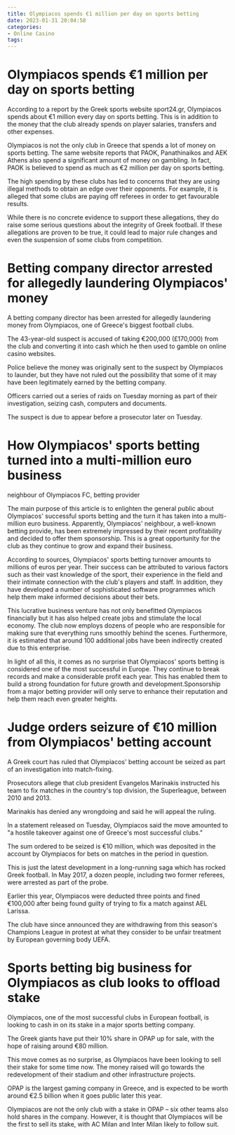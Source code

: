 ```yaml
---
title: Olympiacos spends €1 million per day on sports betting
date: 2023-01-31 20:04:58
categories:
- Online Casino
tags:
---
```



#  Olympiacos spends €1 million per day on sports betting

According to a report by the Greek sports website sport24.gr, Olympiacos spends about €1 million every day on sports betting. This is in addition to the money that the club already spends on player salaries, transfers and other expenses.

Olympiacos is not the only club in Greece that spends a lot of money on sports betting. The same website reports that PAOK, Panathinaikos and AEK Athens also spend a significant amount of money on gambling. In fact, PAOK is believed to spend as much as €2 million per day on sports betting.

The high spending by these clubs has led to concerns that they are using illegal methods to obtain an edge over their opponents. For example, it is alleged that some clubs are paying off referees in order to get favourable results.

While there is no concrete evidence to support these allegations, they do raise some serious questions about the integrity of Greek football. If these allegations are proven to be true, it could lead to major rule changes and even the suspension of some clubs from competition.

#  Betting company director arrested for allegedly laundering Olympiacos' money 

A betting company director has been arrested for allegedly laundering money from Olympiacos, one of Greece's biggest football clubs.

The 43-year-old suspect is accused of taking €200,000 (£170,000) from the club and converting it into cash which he then used to gamble on online casino websites.

Police believe the money was originally sent to the suspect by Olympiacos to launder, but they have not ruled out the possibility that some of it may have been legitimately earned by the betting company.

Officers carried out a series of raids on Tuesday morning as part of their investigation, seizing cash, computers and documents.

The suspect is due to appear before a prosecutor later on Tuesday.

#  How Olympiacos' sports betting turned into a multi-million euro business 

 neighbour of Olympiacos FC, betting provider 

The main purpose of this article is to enlighten the general public about Olympiacos' successful sports betting and the turn it has taken into a multi-million euro business. Apparently, Olympiacos' neighbour, a well-known betting provide, has been extremely impressed by their recent profitability and decided to offer them sponsorship. This is a great opportunity for the club as they continue to grow and expand their business.

According to sources, Olympiacos' sports betting turnover amounts to millions of euros per year. Their success can be attributed to various factors such as their vast knowledge of the sport, their experience in the field and their intimate connection with the club's players and staff. In addition, they have developed a number of sophisticated software programmes which help them make informed decisions about their bets.

This lucrative business venture has not only benefitted Olympiacos financially but it has also helped create jobs and stimulate the local economy. The club now employs dozens of people who are responsible for making sure that everything runs smoothly behind the scenes. Furthermore, it is estimated that around 100 additional jobs have been indirectly created due to this enterprise.

In light of all this, it comes as no surprise that Olympiacos' sports betting is considered one of the most successful in Europe. They continue to break records and make a considerable profit each year. This has enabled them to build a strong foundation for future growth and development.Sponsorship from a major betting provider will only serve to enhance their reputation and help them reach even greater heights.

#  Judge orders seizure of €10 million from Olympiacos' betting account 

A Greek court has ruled that Olympiacos' betting account be seized as part of an investigation into match-fixing.

Prosecutors allege that club president Evangelos Marinakis instructed his team to fix matches in the country's top division, the Superleague, between 2010 and 2013.

Marinakis has denied any wrongdoing and said he will appeal the ruling.

In a statement released on Tuesday, Olympiacos said the move amounted to "a hostile takeover against one of Greece's most successful clubs."

The sum ordered to be seized is €10 million, which was deposited in the account by Olympiacos for bets on matches in the period in question. 

This is just the latest development in a long-running saga which has rocked Greek football. In May 2017, a dozen people, including two former referees, were arrested as part of the probe. 

Earlier this year, Olympiacos were deducted three points and fined €100,000 after being found guilty of trying to fix a match against AEL Larissa. 

The club have since announced they are withdrawing from this season's Champions League in protest at what they consider to be unfair treatment by European governing body UEFA.

#  Sports betting big business for Olympiacos as club looks to offload stake

Olympiacos, one of the most successful clubs in European football, is looking to cash in on its stake in a major sports betting company.

The Greek giants have put their 10% share in OPAP up for sale, with the hope of raising around €80 million.

This move comes as no surprise, as Olympiacos have been looking to sell their stake for some time now. The money raised will go towards the redevelopment of their stadium and other infrastructure projects.

OPAP is the largest gaming company in Greece, and is expected to be worth around €2.5 billion when it goes public later this year.

Olympiacos are not the only club with a stake in OPAP – six other teams also hold shares in the company. However, it is thought that Olympiacos will be the first to sell its stake, with AC Milan and Inter Milan likely to follow suit.